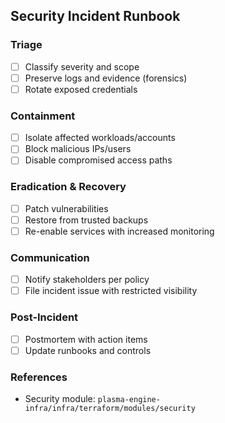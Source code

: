 <!--
Explainer: Security incident runbook for suspected compromise, data leakage,
or unauthorized access attempts.
-->

## Security Incident Runbook

### Triage
- [ ] Classify severity and scope
- [ ] Preserve logs and evidence (forensics)
- [ ] Rotate exposed credentials

### Containment
- [ ] Isolate affected workloads/accounts
- [ ] Block malicious IPs/users
- [ ] Disable compromised access paths

### Eradication & Recovery
- [ ] Patch vulnerabilities
- [ ] Restore from trusted backups
- [ ] Re-enable services with increased monitoring

### Communication
- [ ] Notify stakeholders per policy
- [ ] File incident issue with restricted visibility

### Post-Incident
- [ ] Postmortem with action items
- [ ] Update runbooks and controls

### References
- Security module: `plasma-engine-infra/infra/terraform/modules/security`


